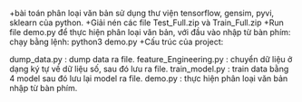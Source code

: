 +bài toán phân loại văn bản sử dụng thư viện tensorflow, gensim, pyvi, sklearn của python.
+Giải nén các file Test_Full.zip và Train_Full.zip
+Run file demo.py để thực hiện phân loại văn bản, với đầu vào nhập từ bàn phím:
chạy bằng lệnh: python3 demo.py
+Cấu trúc của project:

dump_data.py : dump data ra file.
feature_Engineering.py : chuyển dữ liệu ở dạng ký tự về dữ liệu số, sau đó lưu ra file.
train_model.py : train data bằng 4 model sau đó lưu lại model ra file.
demo.py : thực hiện phân loại văn bản nhập từ bàn phím.
